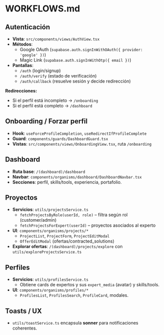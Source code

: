 # WORKFLOWS.md

## Autenticación

- **Vista**: `src/components/views/AuthView.tsx`
- **Métodos**:
  - Google OAuth (`supabase.auth.signInWithOAuth({ provider: 'google' })`)
  - Magic Link (`supabase.auth.signInWithOtp({ email })`)
- **Pantallas**:
  - `/auth` (login/signup)
  - `/auth/verify` (estado de verificación)
  - `/auth/callback` (resuelve sesión y decide redirección)

**Redirecciones:**
- Si el perfil está incompleto → `/onboarding`
- Si el perfil está completo → `/dashboard`

## Onboarding / Forzar perfil

- **Hook**: `useForceProfileCompletion`, `useRedirectIfProfileComplete`
- **Guard**: `components/guards/DashboardGuard.tsx`
- **Vistas**: `src/components/views/OnboardingView.tsx`, ruta `/onboarding`

## Dashboard

- **Ruta base**: `/(dashboard)/dashboard`
- **Navbar**: `components/organisms/dashboard/DashboardNavbar.tsx`
- **Secciones**: perfil, skills/tools, experiencia, portafolio.

## Proyectos

- **Servicios**: `utils/projectsService.ts`
  - `fetchProjectsByRole(userId, role)` – filtra según rol (customer/admin)
  - `fetchProjectsForExpert(userId)` – proyectos asociados al experto
- **UI**: `components/organisms/projects/*`
  - `ProjectList`, `ProjectForm`, `ProjectEditModal`
  - `OfferEditModal` (ofertas/contracted_solutions)
- **Explorar ofertas**: `/(dashboard)/projects/explore` con `utils/exploreProjectsService.ts`

## Perfiles

- **Servicios**: `utils/profilesService.ts`
  - Obtiene cards de expertos y sus `expert_media` (avatar) y skills/tools.
- **UI**: `components/organisms/profiles/*`
  - `ProfilesList`, `ProfilesSearch`, `ProfileCard`, modales.

## Toasts / UX

- `utils/toastService.ts` encapsula **sonner** para notificaciones coherentes.
